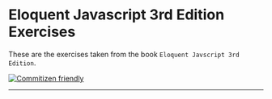 # Eloquent Javascript 3rd Edition Exercises
These are the exercises taken from the book
`Eloquent Javscript 3rd Edition`.

[![Commitizen friendly](https://img.shields.io/badge/commitizen-friendly-brightgreen.svg)](http://commitizen.github.io/cz-cli/)

---


